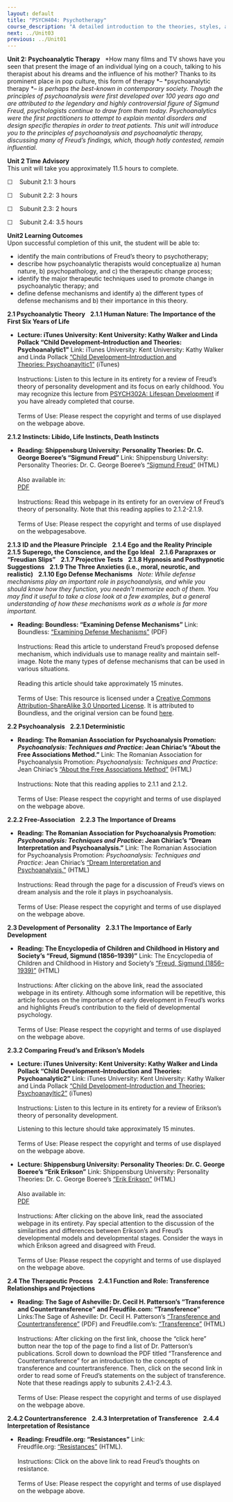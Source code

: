 ```yaml
---
layout: default
title: "PSYCH404: Psychotherapy"
course_description: "A detailed introduction to the theories, styles, and methods of psychotherapy that you would need to know in a clinical situation."
next: ../Unit03
previous: ../Unit01
---
```

**Unit 2: Psychoanalytic Therapy** <span id="2"></span> 
*How many films and TV shows have you seen that present the image of an
individual lying on a couch, talking to his therapist about his dreams
and the influence of his mother? Thanks to its prominent place in pop
culture, this form of therapy *– *psychoanalytic therapy *– *is perhaps
the best-known in contemporary society. Though the principles of
psychoanalysis were first developed over 100 years ago and are
attributed to the legendary and highly controversial figure of Sigmund
Freud, psychologists continue to draw from them today. Psychoanalytics
were the first practitioners to attempt to explain mental disorders and
design specific therapies in order to treat patients. This unit will
introduce you to the principles of psychoanalysis and psychoanalytic
therapy, discussing many of Freud’s findings, which, though hotly
contested, remain influential.*

**Unit 2 Time Advisory**  
This unit will take you approximately 11.5 hours to complete.  
  
 ☐    Subunit 2.1: 3 hours  
  
 ☐    Subunit 2.2: 3 hours  
  
 ☐    Subunit 2.3: 2 hours  
  
 ☐    Subunit 2.4: 3.5 hours

**Unit2 Learning Outcomes**  
Upon successful completion of this unit, the student will be able to:

-   identify the main contributions of Freud’s theory to psychotherapy;
-   describe how psychoanalytic therapists would conceptualize a) human
    nature, b) psychopathology, and c) the therapeutic change process;
-   identify the major therapeutic techniques used to promote change in
    psychoanalytic therapy; and
-   define defense mechanisms and identify a) the different types of
    defense mechanisms and b) their importance in this theory.

**2.1 Psychoanalytic Theory** <span id="2.1"></span> 
**2.1.1 Human Nature: The Importance of the First Six Years of Life**
<span id="2.1.1"></span> 
-   **Lecture: iTunes University: Kent University: Kathy Walker and
    Linda Pollack “Child Development–Introduction and Theories:
    Psychoanalytic1”**
    Link: iTunes University: Kent University: Kathy Walker and Linda
    Pollack [“Child Development–Introduction and
    Theories: Psychoanayltic1”](http://deimos3.apple.com/WebObjects/Core.woa/Browse/kent.edu.1614444437.01614444444) (iTunes)  
        
     Instructions: Listen to this lecture in its entirety for a review
    of Freud’s theory of personality development and its focus on early
    childhood. You may recognize this lecture from [PSYCH302A: Lifespan
    Development](http://www.saylor.org/courses/psych302a) if you have
    already completed that course.  
        
     Terms of Use: Please respect the copyright and terms of use
    displayed on the webpage above. 

**2.1.2 Instincts: Libido, Life Instincts, Death Instincts** <span
id="2.1.2"></span> 
-   **Reading: Shippensburg University: Personality Theories: Dr. C.
    George Boeree’s “Sigmund Freud”**
    Link: Shippensburg University: Personality Theories: Dr. C. George
    Boeree’s [“Sigmund
    Freud”](http://webspace.ship.edu/cgboer/freud.html) (HTML)  
        
     Also available in:  
     [PDF](http://www.social-psychology.de/do/pt_freud)  
        
     Instructions: Read this webpage in its entirety for an overview of
    Freud’s theory of personality. Note that this reading applies to
    2.1.2-2.1.9.   
        
     Terms of Use: Please respect the copyright and terms of use
    displayed on the webpagesabove. 

**2.1.3 ID and the Pleasure Principle** <span id="2.1.3"></span> 
**2.1.4 Ego and the Reality Principle** <span id="2.1.4"></span> 
**2.1.5 Superego, the Conscience, and the Ego Ideal** <span
id="2.1.5"></span> 
**2.1.6 Parapraxes or “Freudian Slips”** <span id="2.1.6"></span> 
**2.1.7 Projective Tests** <span id="2.1.7"></span> 
**2.1.8 Hypnosis and Posthypnotic Suggestions** <span
id="2.1.8"></span> 
**2.1.9 The Three Anxieties (i.e., moral, neurotic, and realistic)**
<span id="2.1.9"></span> 
**2.1.10 Ego Defense Mechanisms** <span id="2.1.10"></span> 
*Note: While defense mechanisms play an important role in
psychoanalysis, and while you should know how they function, you needn’t
memorize each of them. You may find it useful to take a close look at a
few examples, but a general understanding of how these mechanisms work
as a whole is far more important.*

-   **Reading: Boundless: “Examining Defense Mechanisms”**
    Link: Boundless: [“Examining Defense
    Mechanisms”](https://resources.saylor.org/archived/wp-content/uploads/2013/05/Boundless.coms-Examining-Defense-Mechanisms.pdf)
    (PDF)  
        
     Instructions: Read this article to understand Freud’s proposed
    defense mechanism, which individuals use to manage reality and
    maintain self-image. Note the many types of defense mechanisms that
    can be used in various situations.  
        
     Reading this article should take approximately 15 minutes.  
        
     Terms of Use: This resource is licensed under a [Creative Commons
    Attribution-ShareAlike 3.0 Unported
    License](http://creativecommons.org/licenses/by-sa/3.0/). It is
    attributed to Boundless, and the original version can be found
    [here](https://www.boundless.com/psychology/personality/theories-personality/examining-defense-mechanisms/).

**2.2 Psychoanalysis** <span id="2.2"></span> 
**2.2.1 Deterministic** <span id="2.2.1"></span> 
-   **Reading: The Romanian Association for Psychoanalysis Promotion:
    *Psychoanalysis: Techniques and Practice*: Jean Chiriac’s “About the
    Free Associations Method.”**
    Link: The Romanian Association for Psychoanalysis Promotion:
    *Psychoanalysis: Techniques and Practice*: Jean Chiriac’s [“About
    the Free Associations
    Method”](http://www.freudfile.org/psychoanalysis/free_associations.html) (HTML)  
        
     Instructions: Note that this reading applies to 2.1.1 and 2.1.2.  
        
     Terms of Use: Please respect the copyright and terms of use
    displayed on the webpage above.

**2.2.2 Free-Association** <span id="2.2.2"></span> 
**2.2.3 The Importance of Dreams** <span id="2.2.3"></span> 
-   **Reading: The Romanian Association for Psychoanalysis Promotion:
    *Psychoanalysis: Techniques and Practice*: Jean Chiriac’s “Dream
    Interpretation and Psychoanalysis.”**
    Link: The Romanian Association for Psychoanalysis Promotion:
    *Psychoanalysis: Techniques and Practice*: Jean Chiriac’s [“Dream
    Interpretation and
    Psychoanalysis.”](http://freudfile.org/psychoanalysis/dream_interpretation_and.html) (HTML)  
        
     Instructions: Read through the page for a discussion of Freud’s
    views on dream analysis and the role it plays in psychoanalysis.  
        
     Terms of Use: Please respect the copyright and terms of use
    displayed on the webpage above.

**2.3 Development of Personality** <span id="2.3"></span> 
**2.3.1 The Importance of Early Development** <span id="2.3.1"></span> 
-   **Reading: The Encyclopedia of Children and Childhood in History and
    Society’s “Freud, Sigmund (1856–1939)”**
    Link: The Encyclopedia of Children and Childhood in History and
    Society’s [“Freud, Sigmund
    (1856–1939)”](http://www.faqs.org/childhood/Fa-Gr/Freud-Sigmund-1856-1939.html) (HTML)  
        
     Instructions: After clicking on the above link, read the associated
    webpage in its entirety. Although some information will be
    repetitive, this article focuses on the importance of early
    development in Freud’s works and highlights Freud’s contribution to
    the field of developmental psychology.  
        
     Terms of Use: Please respect the copyright and terms of use
    displayed on the webpage above. 

**2.3.2 Comparing Freud’s and Erikson’s Models** <span
id="2.3.2"></span> 
-   **Lecture: iTunes University: Kent University: Kathy Walker and
    Linda Pollack “Child Development–Introduction and Theories:
    Psychoanalytic2”**
    Link: iTunes University: Kent University: Kathy Walker and Linda
    Pollack [“Child Development–Introduction and Theories:
    Psychoanayltic2”](http://deimos3.apple.com/WebObjects/Core.woa/Browse/kent.edu.1614444437.01614444444) (iTunes)  
        
     Instructions: Listen to this lecture in its entirety for a review
    of Erikson’s theory of personality development.    
      
     Listening to this lecture should take approximately 15 minutes.  
        
     Terms of Use: Please respect the copyright and terms of use
    displayed on the webpage above. 

-   **Lecture: Shippensburg University: Personality Theories: Dr. C.
    George Boeree’s “Erik Erikson”**
    Link: Shippensburg University: Personality Theories: Dr. C. George
    Boeree’s [“Erik
    Erikson”](http://webspace.ship.edu/cgboer/erikson.html) (HTML)  
        
     Also available in:  
     [PDF](http://www.social-psychology.de/do/pt_erikson.pdf)  
        
     Instructions: After clicking on the above link, read the associated
    webpage in its entirety. Pay special attention to the discussion of
    the similarities and differences between Erikson’s and Freud’s
    developmental models and developmental stages. Consider the ways in
    which Erikson agreed and disagreed with Freud.  
        
     Terms of Use: Please respect the copyright and terms of use
    displayed on the webpage above. 

**2.4 The Therapeutic Process** <span id="2.4"></span> 
**2.4.1 Function and Role: Transference Relationships and Projections**
<span id="2.4.1"></span> 
-   **Reading: The Sage of Asheville: Dr. Cecil H. Patterson’s
    “Transference and Countertransference” and Freudfile.com:
    “Transference”**
    Links:The Sage of Asheville: Dr. Cecil H. Patterson’s [“Transference
    and
    Countertransference”](http://www.sageofasheville.com/pubs.html) (PDF)
    and Freudfile.com’s:
    [“Transference”](http://www.freudfile.org/psychoanalysis/transference.html) (HTML)  
        
     Instructions: After clicking on the first link, choose the “click
    here” button near the top of the page to find a list of Dr.
    Patterson’s publications. Scroll down to download the PDF titled
    “Transference and Countertransference” for an introduction to the
    concepts of transference and countertransference. Then, click on the
    second link in order to read some of Freud’s statements on the
    subject of transference. Note that these readings apply to subunits
    2.4.1-2.4.3.  
        
     Terms of Use: Please respect the copyright and terms of use
    displayed on the webpage above.

**2.4.2 Countertransference** <span id="2.4.2"></span> 
**2.4.3 Interpretation of Transference** <span id="2.4.3"></span> 
**2.4.4 Interpretation of Resistance** <span id="2.4.4"></span> 
-   **Reading: Freudfile.org: “Resistances”**
    Link:
    Freudfile.org: [“Resistances”](http://www.freudfile.org/psychoanalysis/resistance.html) (HTML).  
        
     Instructions: Click on the above link to read Freud’s thoughts on
    resistance.  
        
     Terms of Use: Please respect the copyright and terms of use
    displayed on the webpage above.


